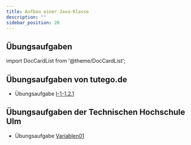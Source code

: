 ```yaml
---
title: Aufbau einer Java-Klasse
description: ""
sidebar_position: 20
---
```


## Übungsaufgaben
import DocCardList from '@theme/DocCardList';

<DocCardList />

## Übungsaufgaben von tutego.de
- Übungsaufgabe [I-1-1.2.1](https://tutego.de/javabuch/aufgaben/intro.html#_fehlermeldungen_der_ide_kennenlernen)

## Übungsaufgaben der Technischen Hochschule Ulm
- Übungsaufgabe [Variablen01](https://studium.hs-ulm.de/de/org/I/vorkurse/Documents/java_aufgaben.pdf)
